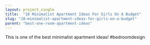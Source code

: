 ```yaml
---
layout: project_single
title:  "10 Minimalist Apartment Ideas For Girls On A Budget"
slug: "10-minimalist-apartment-ideas-for-girls-on-a-budget"
parent: "best-one-room-apartment-ideas"
---
```

This is one of the best minimalist apartment ideas! #bedroomdesign